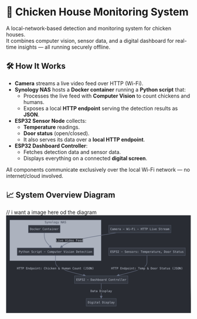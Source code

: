 # 🐔 Chicken House Monitoring System

A local-network-based detection and monitoring system for chicken houses.  
It combines computer vision, sensor data, and a digital dashboard for real-time insights — all running securely offline.

## 🛠️ How It Works

- **Camera** streams a live video feed over HTTP (Wi-Fi).
- **Synology NAS** hosts a **Docker container** running a **Python script** that:
  - Processes the live feed with **Computer Vision** to count chickens and humans.
  - Exposes a local **HTTP endpoint** serving the detection results as **JSON**.
- **ESP32 Sensor Node** collects:
  - **Temperature** readings.
  - **Door status** (open/closed).
  - It also serves its data over a **local HTTP endpoint**.
- **ESP32 Dashboard Controller**:
  - Fetches detection data and sensor data.
  - Displays everything on a connected **digital screen**.

All components communicate exclusively over the local Wi-Fi network — no internet/cloud involved.

## 📈 System Overview Diagram

// i want a image here od the diagram
![System Overview Diagram](sensors/diagram.png)

